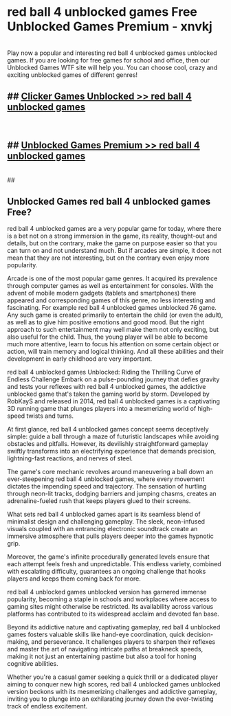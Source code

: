# red ball 4 unblocked games  Free Unblocked Games Premium - xnvkj <br>
<br>
Play now a popular and interesting red ball 4 unblocked games unblocked games. If you are looking for free games for school and office, then our Unblocked Games WTF site will help you. You can choose cool, crazy and exciting unblocked games of different genres!


## ##  [Clicker Games Unblocked >> red ball 4 unblocked games](http://freeplayer.one?title=red_ball_4_unblocked_games&ref=UGames)
  <br>

##  ## [Unblocked Games Premium >> red ball 4 unblocked games](http://freeplayer.one?title=red_ball_4_unblocked_games&ref=UGames)
  <br>
  ##



## Unblocked Games red ball 4 unblocked games Free?

red ball 4 unblocked games are a very popular game for today, where there is a bet not on a strong immersion in the game, its reality, thought-out and details, but on the contrary, make the game on purpose easier so that you can turn on and not understand much. But if arcades are simple, it does not mean that they are not interesting, but on the contrary even enjoy more popularity.

Arcade is one of the most popular game genres. It acquired its prevalence through computer games as well as entertainment for consoles. With the advent of mobile modern gadgets (tablets and smartphones) there appeared and corresponding games of this genre, no less interesting and fascinating. For example red ball 4 unblocked games unblocked 76 game. Any such game is created primarily to entertain the child (or even the adult), as well as to give him positive emotions and good mood. But the right approach to such entertainment may well make them not only exciting, but also useful for the child. Thus, the young player will be able to become much more attentive, learn to focus his attention on some certain object or action, will train memory and logical thinking. And all these abilities and their development in early childhood are very important.

red ball 4 unblocked games Unblocked: Riding the Thrilling Curve of Endless Challenge
Embark on a pulse-pounding journey that defies gravity and tests your reflexes with red ball 4 unblocked games, the addictive unblocked game that's taken the gaming world by storm. Developed by RobKayS and released in 2014, red ball 4 unblocked games is a captivating 3D running game that plunges players into a mesmerizing world of high-speed twists and turns.

At first glance, red ball 4 unblocked games concept seems deceptively simple: guide a ball through a maze of futuristic landscapes while avoiding obstacles and pitfalls. However, its devilishly straightforward gameplay swiftly transforms into an electrifying experience that demands precision, lightning-fast reactions, and nerves of steel.

The game's core mechanic revolves around maneuvering a ball down an ever-steepening red ball 4 unblocked games, where every movement dictates the impending speed and trajectory. The sensation of hurtling through neon-lit tracks, dodging barriers and jumping chasms, creates an adrenaline-fueled rush that keeps players glued to their screens.

What sets red ball 4 unblocked games apart is its seamless blend of minimalist design and challenging gameplay. The sleek, neon-infused visuals coupled with an entrancing electronic soundtrack create an immersive atmosphere that pulls players deeper into the games hypnotic grip.

Moreover, the game's infinite procedurally generated levels ensure that each attempt feels fresh and unpredictable. This endless variety, combined with escalating difficulty, guarantees an ongoing challenge that hooks players and keeps them coming back for more.

red ball 4 unblocked games unblocked version has garnered immense popularity, becoming a staple in schools and workplaces where access to gaming sites might otherwise be restricted. Its availability across various platforms has contributed to its widespread acclaim and devoted fan base.

Beyond its addictive nature and captivating gameplay, red ball 4 unblocked games fosters valuable skills like hand-eye coordination, quick decision-making, and perseverance. It challenges players to sharpen their reflexes and master the art of navigating intricate paths at breakneck speeds, making it not just an entertaining pastime but also a tool for honing cognitive abilities.

Whether you're a casual gamer seeking a quick thrill or a dedicated player aiming to conquer new high scores, red ball 4 unblocked games unblocked version beckons with its mesmerizing challenges and addictive gameplay, inviting you to plunge into an exhilarating journey down the ever-twisting track of endless excitement.
